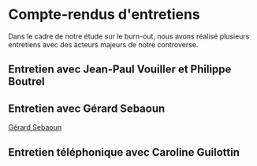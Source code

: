 # Compte-rendus d'entretiens 

Dans le cadre de notre étude sur le burn-out, nous avons réalisé plusieurs entretiens avec des acteurs majeurs de notre controverse. 

## Entretien avec Jean-Paul Vouiller et Philippe Boutrel 

## Entretien avec Gérard Sebaoun 

<A HREF="">Gérard Sebaoun</A> 

## Entretien téléphonique avec Caroline Guilottin 

## 
